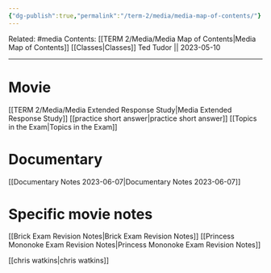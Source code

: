 ```yaml
---
{"dg-publish":true,"permalink":"/term-2/media/media-map-of-contents/"}
---
```


Related: #media
Contents: [[TERM 2/Media/Media Map of Contents\|Media Map of Contents]]
[[Classes\|Classes]]
Ted Tudor || 2023-05-10
***
# Movie
[[TERM 2/Media/Media Extended Response Study\|Media Extended Response Study]]
[[practice short answer\|practice short answer]]
[[Topics in the Exam\|Topics in the Exam]]

# Documentary 
[[Documentary Notes 2023-06-07\|Documentary Notes 2023-06-07]]

# Specific movie notes
[[Brick Exam Revision Notes\|Brick Exam Revision Notes]]
[[Princess Mononoke Exam Revision Notes\|Princess Mononoke Exam Revision Notes]]

[[chris watkins\|chris watkins]]
